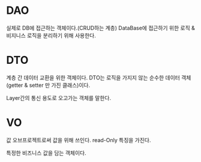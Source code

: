 # DAO

실제로 DB에 접근하는 객체이다.(CRUD하는 계층) 
DataBase에 접근하기 위한 로직 & 비지니스 로직을 분리하기 위해 사용한다.

# DTO

계층 간 데이터 교환을 위한 객체이다.
DTO는 로직을 가지지 않는 순수한 데이터 객체(getter & setter 만 가진 클래스)이다.

Layer간의 통신 용도로 오고가는 객체를 말한다.

# VO

값 오브프로젝트로써 값을 위해 쓰인다. read-Only 특징을 가진다.

특정한 비즈니스 값을 담는 객체이다.
